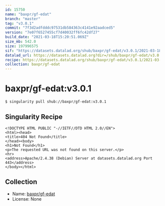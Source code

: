 ```yaml
---
id: 15750
name: "baxpr/gf-edat"
branch: "master"
tag: "v3.0.1"
commit: "7f3d2adfdddc97531db584363c4141e92aadced5"
version: "7e07f6527455cf7d40032ff6fc42df27"
build_date: "2021-03-18T15:20:51.069Z"
size_mb: 542.0
size: 197996575
sif: "https://datasets.datalad.org/shub/baxpr/gf-edat/v3.0.1/2021-03-18-7f3d2adf-7e07f652/7e07f6527455cf7d40032ff6fc42df27.sif"
datalad_url: https://datasets.datalad.org?dir=/shub/baxpr/gf-edat/v3.0.1/2021-03-18-7f3d2adf-7e07f652/
recipe: https://datasets.datalad.org/shub/baxpr/gf-edat/v3.0.1/2021-03-18-7f3d2adf-7e07f652/Singularity
collection: baxpr/gf-edat
---
```


# baxpr/gf-edat:v3.0.1

```bash
$ singularity pull shub://baxpr/gf-edat:v3.0.1
```

## Singularity Recipe

```singularity
<!DOCTYPE HTML PUBLIC "-//IETF//DTD HTML 2.0//EN">
<html><head>
<title>404 Not Found</title>
</head><body>
<h1>Not Found</h1>
<p>The requested URL was not found on this server.</p>
<hr>
<address>Apache/2.4.38 (Debian) Server at datasets.datalad.org Port 443</address>
</body></html>
```

## Collection

 - Name: [baxpr/gf-edat](https://github.com/baxpr/gf-edat)
 - License: None

